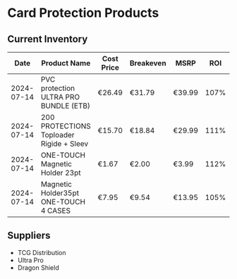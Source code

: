 # Card Protection Products

## Current Inventory

| Date | Product Name | Cost Price | Breakeven | MSRP | ROI | Profit | Sale Price |
|------|--------------|------------|-----------|------|-----|---------|------------|
| 2024-07-14 | PVC protection ULTRA PRO BUNDLE (ETB) | €26.49 | €31.79 | €39.99 | 107% | €1.84 | €33.99 |
| 2024-07-14 | 200 PROTECTIONS Toploader Rigide + Sleev | €15.70 | €18.84 | €29.99 | 111% | €1.79 | €20.99 |
| 2024-07-14 | ONE-TOUCH Magnetic Holder 23pt | €1.67 | €2.00 | €3.99 | 112% | €0.21 | €2.25 |
| 2024-07-14 | Magnetic Holder35pt ONE-TOUCH 4 CASES | €7.95 | €9.54 | €13.95 | 105% | €0.38 | €9.99 |

## Suppliers
- TCG Distribution
- Ultra Pro
- Dragon Shield 